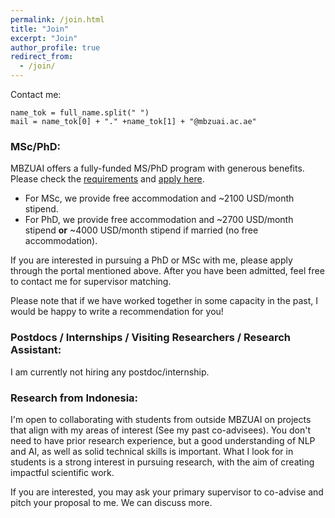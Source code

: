 ```yaml
---
permalink: /join.html
title: "Join"
excerpt: "Join"
author_profile: true
redirect_from: 
  - /join/
---
```


Contact me:
```
name_tok = full_name.split(" ")
mail = name_tok[0] + "." +name_tok[1] + "@mbzuai.ac.ae"
```


### MSc/PhD:

MBZUAI offers a fully-funded MS/PhD program with generous benefits. Please check the [requirements](https://mbzuai.ac.ae/study/admission-process/) and [apply here](https://apply.mbzuai.ac.ae/OnlineApplication). 

 - For MSc, we provide free accommodation and ~2100 USD/month stipend.
 - For PhD, we provide free accommodation and ~2700 USD/month stipend **or** ~4000 USD/month stipend if married (no free accommodation).

If you are interested in pursuing a PhD or MSc with me, please apply through the portal mentioned above. After you have been admitted, feel free to contact me for supervisor matching.

Please note that if we have worked together in some capacity in the past, I would be happy to write a recommendation for you!

### Postdocs / Internships / Visiting Researchers / Research Assistant:

I am currently not hiring any postdoc/internship.

### Research from Indonesia:

I'm open to collaborating with students from outside MBZUAI on projects that align with my areas of interest (See my past co-advisees). You don't need to have prior research experience, but a good understanding of NLP and AI, as well as solid technical skills is important. What I look for in students is a strong interest in pursuing research, with the aim of creating impactful scientific work.

If you are interested, you may ask your primary supervisor to co-advise and pitch your proposal to me. We can discuss more.



